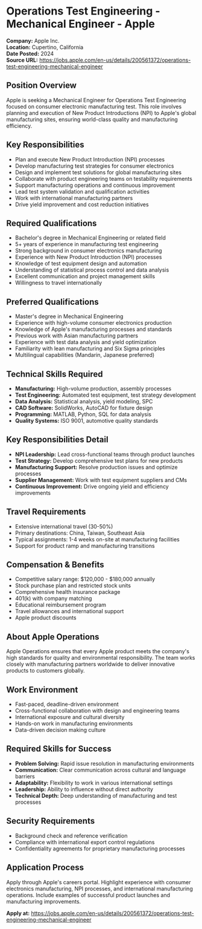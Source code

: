 # Operations Test Engineering - Mechanical Engineer - Apple

**Company:** Apple Inc.  
**Location:** Cupertino, California  
**Date Posted:** 2024  
**Source URL:** https://jobs.apple.com/en-us/details/200561372/operations-test-engineering-mechanical-engineer

## Position Overview

Apple is seeking a Mechanical Engineer for Operations Test Engineering focused on consumer electronic manufacturing test. This role involves planning and execution of New Product Introductions (NPI) to Apple's global manufacturing sites, ensuring world-class quality and manufacturing efficiency.

## Key Responsibilities

- Plan and execute New Product Introduction (NPI) processes
- Develop manufacturing test strategies for consumer electronics
- Design and implement test solutions for global manufacturing sites
- Collaborate with product engineering teams on testability requirements
- Support manufacturing operations and continuous improvement
- Lead test system validation and qualification activities
- Work with international manufacturing partners
- Drive yield improvement and cost reduction initiatives

## Required Qualifications

- Bachelor's degree in Mechanical Engineering or related field
- 5+ years of experience in manufacturing test engineering
- Strong background in consumer electronics manufacturing
- Experience with New Product Introduction (NPI) processes
- Knowledge of test equipment design and automation
- Understanding of statistical process control and data analysis
- Excellent communication and project management skills
- Willingness to travel internationally

## Preferred Qualifications

- Master's degree in Mechanical Engineering
- Experience with high-volume consumer electronics production
- Knowledge of Apple's manufacturing processes and standards
- Previous work with Asian manufacturing partners
- Experience with test data analysis and yield optimization
- Familiarity with lean manufacturing and Six Sigma principles
- Multilingual capabilities (Mandarin, Japanese preferred)

## Technical Skills Required

- **Manufacturing:** High-volume production, assembly processes
- **Test Engineering:** Automated test equipment, test strategy development
- **Data Analysis:** Statistical analysis, yield modeling, SPC
- **CAD Software:** SolidWorks, AutoCAD for fixture design
- **Programming:** MATLAB, Python, SQL for data analysis
- **Quality Systems:** ISO 9001, automotive quality standards

## Key Responsibilities Detail

- **NPI Leadership:** Lead cross-functional teams through product launches
- **Test Strategy:** Develop comprehensive test plans for new products
- **Manufacturing Support:** Resolve production issues and optimize processes
- **Supplier Management:** Work with test equipment suppliers and CMs
- **Continuous Improvement:** Drive ongoing yield and efficiency improvements

## Travel Requirements

- Extensive international travel (30-50%)
- Primary destinations: China, Taiwan, Southeast Asia
- Typical assignments: 1-4 weeks on-site at manufacturing facilities
- Support for product ramp and manufacturing transitions

## Compensation & Benefits

- Competitive salary range: $120,000 - $180,000 annually
- Stock purchase plan and restricted stock units
- Comprehensive health insurance package
- 401(k) with company matching
- Educational reimbursement program
- Travel allowances and international support
- Apple product discounts

## About Apple Operations

Apple Operations ensures that every Apple product meets the company's high standards for quality and environmental responsibility. The team works closely with manufacturing partners worldwide to deliver innovative products to customers globally.

## Work Environment

- Fast-paced, deadline-driven environment
- Cross-functional collaboration with design and engineering teams
- International exposure and cultural diversity
- Hands-on work in manufacturing environments
- Data-driven decision making culture

## Required Skills for Success

- **Problem Solving:** Rapid issue resolution in manufacturing environments
- **Communication:** Clear communication across cultural and language barriers
- **Adaptability:** Flexibility to work in various international settings
- **Leadership:** Ability to influence without direct authority
- **Technical Depth:** Deep understanding of manufacturing and test processes

## Security Requirements

- Background check and reference verification
- Compliance with international export control regulations
- Confidentiality agreements for proprietary manufacturing processes

## Application Process

Apply through Apple's careers portal. Highlight experience with consumer electronics manufacturing, NPI processes, and international manufacturing operations. Include examples of successful product launches and manufacturing improvements.

**Apply at:** https://jobs.apple.com/en-us/details/200561372/operations-test-engineering-mechanical-engineer